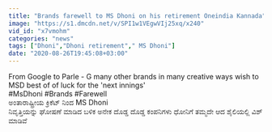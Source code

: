 ```yaml
---
title: "Brands farewell to MS Dhoni on his retirement Oneindia Kannada"
image: "https://s1.dmcdn.net/v/SPI1w1VEgwVIj25xq/x240"
vid_id: "x7vmohm"
categories: "news"
tags: ["Dhoni","Dhoni retirement"," MS Dhoni"]
date: "2020-08-26T19:45:08+03:00"
---
```

From Google to Parle - G many other brands in many creative ways wish to  MSD best of of luck for the 'next innings'  <br>#MsDhoni #Brands #Farewell  <br>ಅಂತಾರಾಷ್ಟ್ರೀಯ ಕ್ರಿಕೆಟ್ ನಿಂದ MS Dhoni  <br>ನಿವೃತ್ತಿಯನ್ನು ಘೋಷಣೆ ಮಾಡಿದ ಬಳಿಕ ಅನೇಕ ದೊಡ್ಡ ದೊಡ್ಡ ಕಂಪನಿಗಳು ಧೋನಿಗೆ ತಮ್ಮದೇ ಆದ ಶೈಲಿಯಲ್ಲಿ ವಿಶ್ ಮಾಡಿವೆ
